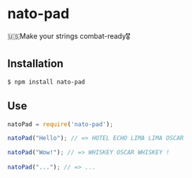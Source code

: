 # nato-pad
🇺🇸Make your strings combat-ready🎖

## Installation 

```
$ npm install nato-pad
```

## Use

```js
natoPad = require('nato-pad');

natoPad("Hello"); // => HOTEL ECHO LIMA LIMA OSCAR

natoPad("Wow!"); // => WHISKEY OSCAR WHISKEY !
 
natoPad("..."); // => ...
```
